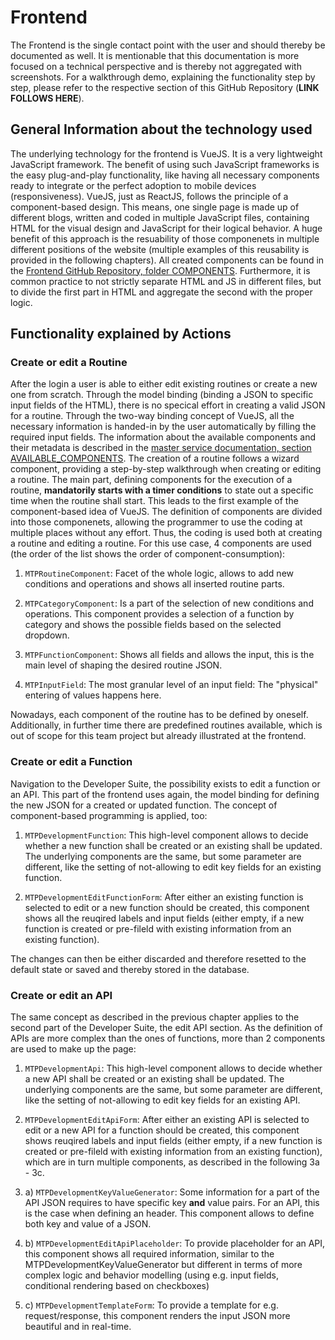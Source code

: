 # Frontend
The Frontend is the single contact point with the user and should thereby be documented as well. It is mentionable that this documentation is more focused on a technical perspective and is thereby not aggregated with screenshots. For a walkthrough demo, explaining the functionality step by step, please refer to the respective section of this GitHub Repository (**LINK FOLLOWS HERE**).

## General Information about the technology used
The underlying technology for the frontend is VueJS. It is a very lightweight JavaScript framework. The benefit of using such JavaScript frameworks is the easy plug-and-play functionality, like having all necessary components ready to integrate or the perfect adoption to mobile devices (responsiveness).
VueJS, just as ReactJS, follows the principle of a component-based design. This means, one single page is made up of different blogs, written and coded in multiple JavaScript files, containing HTML for the visual design and JavaScript for their logical behavior. A huge benefit of this approach is the resuability of those componenets in multiple different positions of the website (multiple examples of this reusability is provided in the following chapters). All created components can be found in the [Frontend GitHub Repository, folder COMPONENTS](https://github.com/RalucaChis/tpmc_frontend/tree/master/components).
Furthermore, it is common practice to not strictly separate HTML and JS in different files, but to divide the first part in HTML and aggregate the second with the proper logic.

## Functionality explained by Actions
### Create or edit a Routine
After the login a user is able to either edit existing routines or create a new one from scratch. Through the model binding (binding a JSON to specific input fields of the HTML), there is no specical effort in creating a valid JSON for a routine. Through the two-way binding concept of VueJS, all the necessary information is handed-in by the user automatically by filling the required input fields. The information about the available components and their metadata is described in the [master service documentation, section AVAILABLE_COMPONENTS](https://github.com/D067659/tpmc_documentation/blob/master/technical_documentation/master_service.md#available_components-endpoint).
The creation of a routine follows a wizard component, providing a step-by-step walkthrough when creating or editing a routine. The main part, defining components for the execution of a routine, **mandatorily starts with a timer conditions** to state out a specific time when the routine shall start. This leads to the first example of the component-based idea of VueJS. The definition of components are divided into those componenets, allowing the programmer to use the coding at multiple places without any effort. Thus, the coding is used both at creating a routine and editing a routine. For this use case, 4 components are used (the order of the list shows the order of component-consumption):

1. `MTPRoutineComponent`: Facet of the whole logic, allows to add new conditions and operations and shows all inserted routine parts. 

2. `MTPCategoryComponent`: Is a part of the selection of new conditions and operations. This component provides a selection of a function by category and shows the possible fields based on the selected dropdown.

3. `MTPFunctionComponent`:  Shows all fields and allows the input, this is the main level of shaping the desired routine JSON.

4. `MTPInputField`: The most granular level of an input field: The "physical" entering of values happens here.


Nowadays, each component of the routine has to be defined by oneself. Additionally, in further time there are predefined routines available, which is out of scope for this team project but already illustrated at the frontend.

### Create or edit a Function
Navigation to the Developer Suite, the possibility exists to edit a function or an API.
This part of the frontend uses again, the model binding for defining the new JSON for a created or updated function. The concept of component-based programming is applied, too:

1. `MTPDevelopmentFunction`: This high-level component allows to decide whether a new function shall be created or an existing shall be updated. The underlying components are the same, but some parameter are different, like the setting of not-allowing to edit key fields for an existing function. 

2. `MTPDevelopmentEditFunctionForm`: After either an existing function is selected to edit or a new function should be created, this component shows all the reuqired labels and input fields (either empty, if a new function is created or pre-fileld with existing information from an existing function).
 
The changes can then be either discarded and therefore resetted to the default state or saved and thereby stored in the database.

### Create or edit an API
The same concept as described in the previous chapter applies to the second part of the Developer Suite, the edit API section. As the definition of APIs are more complex than the ones of functions, more than 2 components are used to make up the page:

1. `MTPDevelopmentApi`: This high-level component allows to decide whether a new API shall be created or an existing shall be updated. The underlying components are the same, but some parameter are different, like the setting of not-allowing to edit key fields for an existing API. 

2. `MTPDevelopmentEditApiForm`: After either an existing API is selected to edit or a new API for a function should be created, this component shows reuqired labels and input fields (either empty, if a new function is created or pre-fileld with existing information from an existing function), which are in turn multiple components, as described in the following 3a - 3c.

3. a) `MTPDevelopmentKeyValueGenerator`:  Some information for a part of the API JSON requires to have specific key **and** value pairs. For an API, this is the case when defining an header. This component allows to define both key and value of a JSON.

3. b) `MTPDevelopmentEditApiPlaceholder`: To provide placeholder for an API, this component shows all required information, similar to the MTPDevelopmentKeyValueGenerator but different in terms of more complex logic and behavior modelling (using e.g. input fields, conditional rendering based on checkboxes)

3. c) `MTPDevelopmentTemplateForm`: To provide a template for e.g. request/response, this component renders the input JSON more beautiful and in real-time.
